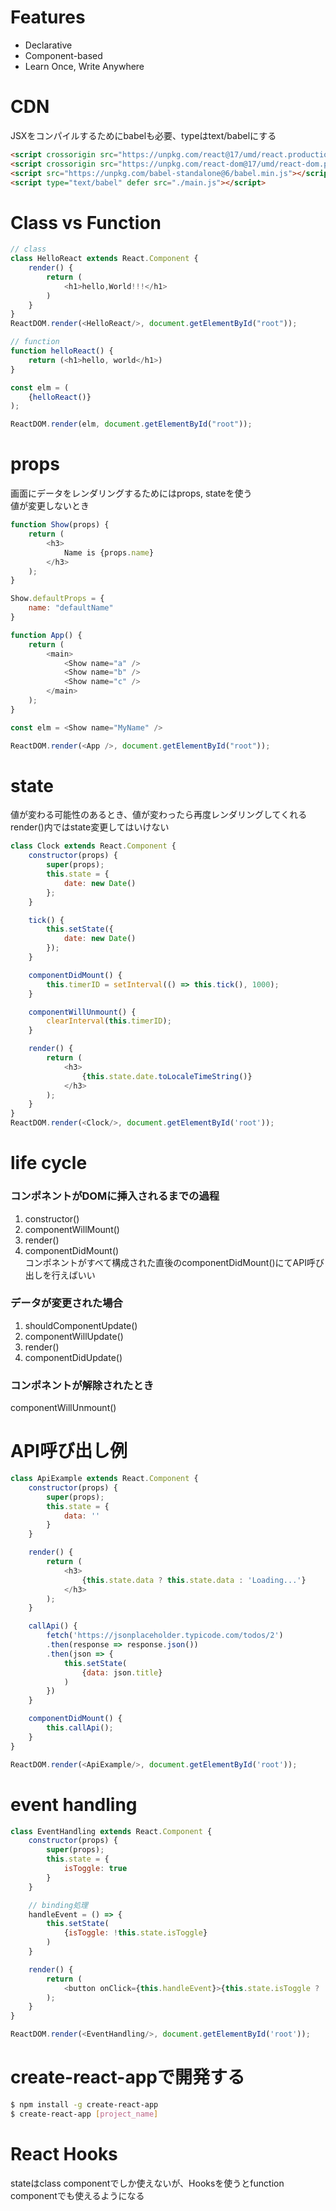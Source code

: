 # Features
- Declarative
- Component-based
- Learn Once, Write Anywhere

# CDN
JSXをコンパイルするためにbabelも必要、typeはtext/babelにする
```html
<script crossorigin src="https://unpkg.com/react@17/umd/react.production.min.js"></script>
<script crossorigin src="https://unpkg.com/react-dom@17/umd/react-dom.production.min.js"></script>
<script src="https://unpkg.com/babel-standalone@6/babel.min.js"></script>
<script type="text/babel" defer src="./main.js"></script>
```

# Class vs Function
```js
// class
class HelloReact extends React.Component {
    render() {
        return (
            <h1>hello,World!!!</h1>
        )
    }
}
ReactDOM.render(<HelloReact/>, document.getElementById("root"));

// function
function helloReact() {
    return (<h1>hello, world</h1>)
}

const elm = (
    {helloReact()}
);

ReactDOM.render(elm, document.getElementById("root"));
```

# props
画面にデータをレンダリングするためにはprops, stateを使う   
値が変更しないとき
```js
function Show(props) {
    return (
        <h3>
            Name is {props.name}
        </h3>
    );
}

Show.defaultProps = {
    name: "defaultName"
}

function App() {
    return (
        <main>
            <Show name="a" />
            <Show name="b" />
            <Show name="c" />
        </main>
    );
}

const elm = <Show name="MyName" />

ReactDOM.render(<App />, document.getElementById("root"));
```

# state
値が変わる可能性のあるとき、値が変わったら再度レンダリングしてくれる   
render()内ではstate変更してはいけない
```js
class Clock extends React.Component {
    constructor(props) {
        super(props);
        this.state = {
            date: new Date()
        };
    }

    tick() {
        this.setState({
            date: new Date()
        });
    }

    componentDidMount() {
        this.timerID = setInterval(() => this.tick(), 1000);
    }

    componentWillUnmount() {
        clearInterval(this.timerID);
    }

    render() {
        return ( 
            <h3>
                {this.state.date.toLocaleTimeString()}
            </h3>
        );    
    }
}
ReactDOM.render(<Clock/>, document.getElementById('root'));
```

# life cycle
### コンポネントがDOMに挿入されるまでの過程
1. constructor()
2. componentWillMount()
3. render()
4. componentDidMount()   
コンポネントがすべて構成された直後のcomponentDidMount()にてAPI呼び出しを行えばいい

### データが変更された場合
1. shouldComponentUpdate()
2. componentWillUpdate()
3. render()
4. componentDidUpdate()   

### コンポネントが解除されたとき   
componentWillUnmount()

# API呼び出し例
```js
class ApiExample extends React.Component {
    constructor(props) {
        super(props);
        this.state = {
            data: ''
        }
    }

    render() {
        return (
            <h3>
                {this.state.data ? this.state.data : 'Loading...'}
            </h3>
        );
    }

    callApi() {
        fetch('https://jsonplaceholder.typicode.com/todos/2')
        .then(response => response.json())
        .then(json => {
            this.setState(
                {data: json.title}
            )
        })
    }

    componentDidMount() {
        this.callApi();
    }
}

ReactDOM.render(<ApiExample/>, document.getElementById('root'));
```

# event handling
```js
class EventHandling extends React.Component {
    constructor(props) {
        super(props);
        this.state = {
            isToggle: true
        }
    }

    // binding処理
    handleEvent = () => {
        this.setState(
            {isToggle: !this.state.isToggle}
        )
    }

    render() {
        return (
            <button onClick={this.handleEvent}>{this.state.isToggle ? 'on' : 'off'}</button>
        );
    }
}

ReactDOM.render(<EventHandling/>, document.getElementById('root'));
```

# create-react-appで開発する
```bash
$ npm install -g create-react-app
$ create-react-app [project_name]
```

# React Hooks
stateはclass componentでしか使えないが、Hooksを使うとfunction componentでも使えるようになる
